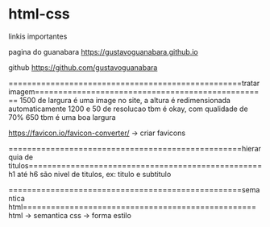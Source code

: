 # html-css

linkis importantes 

pagina do guanabara
https://gustavoguanabara.github.io


github
https://github.com/gustavoguanabara


 ==================================================tratar imagem==================================================
 1500 de largura é uma image no site, a altura é redimensionada automaticamente
 1200 e 50 de resolucao tbm é okay, com qualidade de 70% 
 650 tbm é uma boa largura


https://favicon.io/favicon-converter/ -> criar favicons


 ==================================================hierarquia de titulos==================================================
 h1 até h6 são nivel de titulos, ex: titulo e subtitulo

 ==================================================semantica html==================================================
 html -> semantica 
 css ->  forma estilo